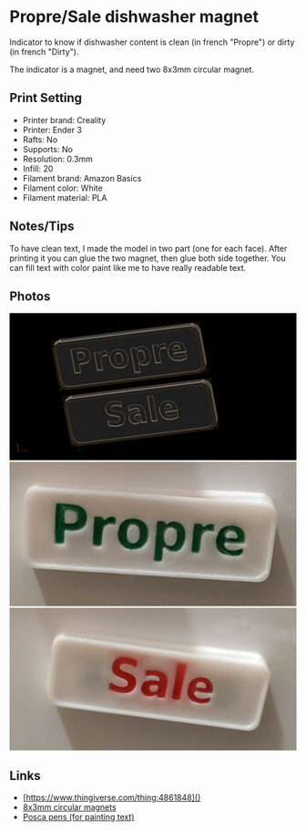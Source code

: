 # Propre/Sale dishwasher magnet

Indicator to know if dishwasher content is clean (in french "Propre") or dirty (in french "Dirty").

The indicator is a magnet, and need two 8x3mm circular magnet.

## Print Setting

- Printer brand: Creality
- Printer: Ender 3
- Rafts: No
- Supports: No
- Resolution: 0.3mm
- Infill: 20
- Filament brand: Amazon Basics
- Filament color: White
- Filament material: PLA

## Notes/Tips

To have clean text, I made the model in two part (one for each face). After printing it you can glue the two magnet, then glue both side together. You can fill text with color paint like me to have really readable text.

## Photos

![](./propre-sale-dishwasher-magnet.png)
![](./propre.jpg)
![](./sale.jpg)

## Links

- [https://www.thingiverse.com/thing:4861848]()
- [8x3mm circular magnets](https://www.amazon.fr/gp/product/B07JHQNDZC/ref=ppx_yo_dt_b_search_asin_title?ie=UTF8&psc=1)
- [Posca pens (for painting text)](https://www.amazon.fr/gp/product/B076MWFG1Z/ref=ppx_yo_dt_b_search_asin_title?ie=UTF8&psc=1)
